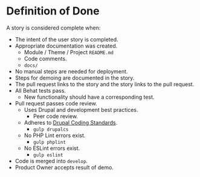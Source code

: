 # Definition of Done

A story is considered complete when:

* The intent of the user story is completed.
* Appropriate documentation was created.
    * Module / Theme / Project `README.md`
    * Code comments.
    * `docs/`
* No manual steps are needed for deployment.
* Steps for demoing are documented in the story.
* The pull request links to the story and the story links to the pull request.
* All Behat tests pass.
    * New functionality should have a corresponding test.
* Pull request passes code review.
    * Uses Drupal and development best practices.
        * Peer code review.
    * Adheres to [Drupal Coding Standards](https://www.drupal.org/coding-standards).
        * `gulp drupalcs`
    * No PHP Lint errors exist.
        * `gulp phplint`
    * No ESLint errors exist.
        * `gulp eslint`
* Code is merged into `develop`.
* Product Owner accepts result of demo.
